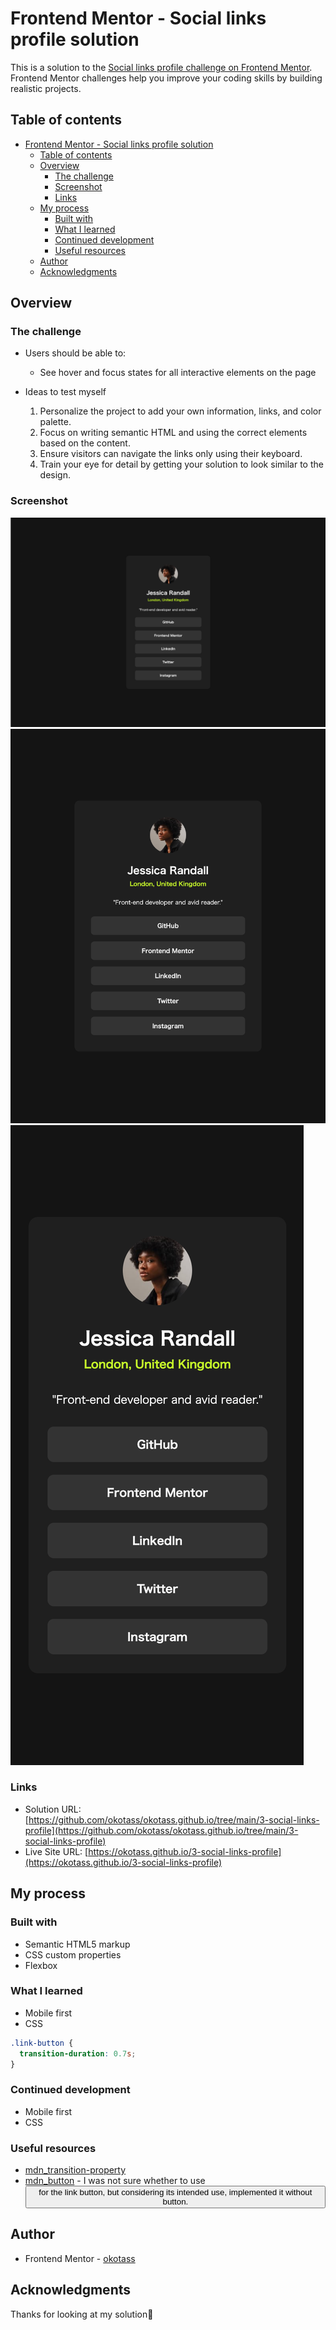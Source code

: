 # Frontend Mentor - Social links profile solution

This is a solution to the [Social links profile challenge on Frontend Mentor](https://www.frontendmentor.io/challenges/social-links-profile-UG32l9m6dQ). Frontend Mentor challenges help you improve your coding skills by building realistic projects.

## Table of contents

- [Frontend Mentor - Social links profile solution](#frontend-mentor---social-links-profile-solution)
  - [Table of contents](#table-of-contents)
  - [Overview](#overview)
    - [The challenge](#the-challenge)
    - [Screenshot](#screenshot)
    - [Links](#links)
  - [My process](#my-process)
    - [Built with](#built-with)
    - [What I learned](#what-i-learned)
    - [Continued development](#continued-development)
    - [Useful resources](#useful-resources)
  - [Author](#author)
  - [Acknowledgments](#acknowledgments)

## Overview

### The challenge

- Users should be able to:

  - See hover and focus states for all interactive elements on the page

- Ideas to test myself
  1. Personalize the project to add your own information, links, and color palette.
  2. Focus on writing semantic HTML and using the correct elements based on the content.
  3. Ensure visitors can navigate the links only using their keyboard.
  4. Train your eye for detail by getting your solution to look similar to the design.

### Screenshot

![desktop](screenshot-desktop.png)
![tablet](screenshot-tablet.png)
![mobile](screenshot-mobile.png)

### Links

- Solution URL: [https://github.com/okotass/okotass.github.io/tree/main/3-social-links-profile](https://github.com/okotass/okotass.github.io/tree/main/3-social-links-profile)
- Live Site URL: [https://okotass.github.io/3-social-links-profile](https://okotass.github.io/3-social-links-profile)

## My process

### Built with

- Semantic HTML5 markup
- CSS custom properties
- Flexbox

### What I learned

- Mobile first
- CSS

```css
.link-button {
  transition-duration: 0.7s;
}
```

### Continued development

- Mobile first
- CSS

### Useful resources

- [mdn_transition-property](https://developer.mozilla.org/ja/docs/Web/CSS/transition-property)
- [mdn_button](https://developer.mozilla.org/ja/docs/Web/HTML/Element/button) - I was not sure whether to use <button> for the link button, but considering its intended use, implemented it without button.

## Author

- Frontend Mentor - [okotass](https://www.frontendmentor.io/profile/okotass)

## Acknowledgments

Thanks for looking at my solution🤝
